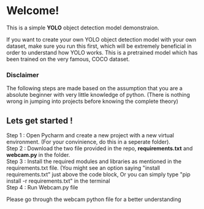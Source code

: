 # Welcome!

This is a simple **YOLO** object detection model demonstraion.

If you want to create your own YOLO object detection model with your own dataset, make sure you run this first, which will be extremely beneficial in order to understand how YOLO works.
This is a pretrained model which has been trained on the very famous, COCO dataset. 

### Disclaimer
The following steps are made based on the assumption that you are a absolute beginner with very little knowledge of python. (There is nothing wrong in jumping into projects before knowing the complete theory)

## Lets get started !

Step 1 : Open Pycharm and create a new project with a new virtual environment. (For your convinience, do this in a seperate folder). <br>
Step 2 : Download the two file provided in the repo, **requirements.txt** and **webcam.py** in the folder. <br>
Step 3 : Install the required modules and libraries as mentioned in the requirements.txt file. (You might see an option saying "install requirements.txt" just above the code block, Or you can simply type "pip install -r requirements.txt" in the terminal <br>
Step 4 : Run Webcam.py file

Please go through the webcam python file for a better understanding

